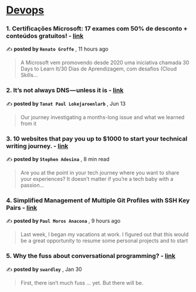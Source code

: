 
<h1><a href=https://medium.com/tag/devops/recommended target="_blank" rel="noopener noreferrer">Devops</a></h1>
<h3>1. Certificações Microsoft: 17 exames com 50% de desconto + conteúdos gratuitos! - <a href=https://medium.com/@renatogroffe?source=tag_recommended_feed---------0-84----------devops----------1eb6d12d_2912_46f6_9f13_2adff984b762------- target="_blank" rel="noopener noreferrer">link</a></h3>

✍️ **posted by `Renato Groffe`** <date> , 11 hours ago</date>

<blockquote>A Microsoft vem promovendo desde 2020 uma iniciativa chamada 30 Days to Learn It/30 Dias de Aprendizagem, com desafios (Cloud Skills…</blockquote>

<h3>2. It’s not always DNS — unless it is - <a href=https://medium.com/@tanatloke?source=tag_recommended_feed---------1-107----------devops----------1eb6d12d_2912_46f6_9f13_2adff984b762------- target="_blank" rel="noopener noreferrer">link</a></h3>

✍️ **posted by `Tanat Paul Lokejaroenlarb`** <date> , Jun 13</date>

<blockquote>Our journey investigating a months-long issue and what we learned from it</blockquote>

<h3>3. 10 websites that pay you up to $1000 to start your technical writing journey. - <a href=https://medium.com/@Adstefnum?source=tag_recommended_feed---------2-85----------devops----------1eb6d12d_2912_46f6_9f13_2adff984b762------- target="_blank" rel="noopener noreferrer">link</a></h3>

✍️ **posted by `Stephen Adesina`** <date> , 8 min read</date>

<blockquote>Are you at the point in your tech journey where you want to share your experiences? It doesn’t matter if you’re a tech baby with a passion…</blockquote>

<h3>4. Simplified Management of Multiple Git Profiles with SSH Key Pairs - <a href=https://medium.com/@pmorosan?source=tag_recommended_feed---------3-84----------devops----------1eb6d12d_2912_46f6_9f13_2adff984b762------- target="_blank" rel="noopener noreferrer">link</a></h3>

✍️ **posted by `Paul Moros Anacona`** <date> , 9 hours ago</date>

<blockquote>Last week, I began my vacations at work. I figured out that this would be a great opportunity to resume some personal projects and to start</blockquote>

<h3>5. Why the fuss about conversational programming? - <a href=https://medium.com/@swardley?source=tag_recommended_feed---------4-107----------devops----------1eb6d12d_2912_46f6_9f13_2adff984b762------- target="_blank" rel="noopener noreferrer">link</a></h3>

✍️ **posted by `swardley`** <date> , Jan 30</date>

<blockquote>First, there isn’t much fuss … yet. But there will be.</blockquote>

